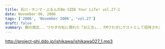 ```yaml
---
title: 石川・ホンマ・ぶるんのBe-SIDE Your Life! vol.27-1
date: November 06, 2006
tags: ['2006', 'November 2006', 'vol.27']
draft: false
summary: 都の西北．．．ワセダの杜に現れた「お三方」．．．FMワセダにゲストとして招待された三人のルポ的一本目となっています。詳細については、私NAMAEが写真係？として撮影した、ワセダ大学での様子をホームページにてお知らせしておきますので、お楽しみに！とりあえず、ぶるん氏が緊張のあまりお腹がゆるくなったのは本当です。ワセダ大学教育学部の校舎のトイレに、打合せそっちのけでこもっておりました．．．NAMAE
---
```


http://project-phi.ddo.jp/ishikawa/ishikawa027_1.mp3
